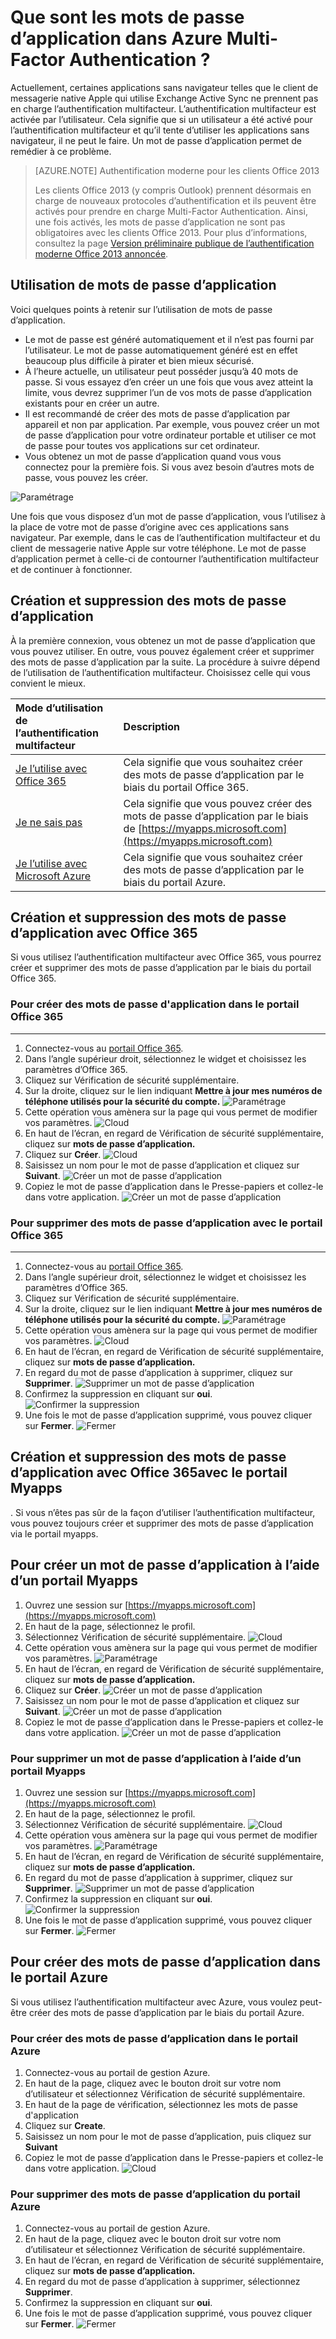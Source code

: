<properties
	pageTitle="Quels sont les mots de passe d’application dans Azure MFA ?"
	description="Cette page permet aux utilisateurs de comprendre ce que sont les mots de passe d’application et leur utilisation avec Azure MFA."
	services="multi-factor-authentication"
	documentationCenter=""
	authors="kgremban"
	manager="femila"
	editor="curtland"/>

<tags
	ms.service="multi-factor-authentication"
	ms.workload="identity"
	ms.tgt_pltfrm="na"
	ms.devlang="na"
	ms.topic="article"
	ms.date="08/04/2016"
	ms.author="kgremban"/>



# Que sont les mots de passe d’application dans Azure Multi-Factor Authentication ?

Actuellement, certaines applications sans navigateur telles que le client de messagerie native Apple qui utilise Exchange Active Sync ne prennent pas en charge l’authentification multifacteur. L’authentification multifacteur est activée par l’utilisateur. Cela signifie que si un utilisateur a été activé pour l’authentification multifacteur et qu’il tente d’utiliser les applications sans navigateur, il ne peut le faire. Un mot de passe d’application permet de remédier à ce problème.

>[AZURE.NOTE] Authentification moderne pour les clients Office 2013
>
> Les clients Office 2013 (y compris Outlook) prennent désormais en charge de nouveaux protocoles d’authentification et ils peuvent être activés pour prendre en charge Multi-Factor Authentication. Ainsi, une fois activés, les mots de passe d’application ne sont pas obligatoires avec les clients Office 2013. Pour plus d’informations, consultez la page [Version préliminaire publique de l’authentification moderne Office 2013 annoncée](https://blogs.office.com/2015/03/23/office-2013-modern-authentication-public-preview-announced/).

## Utilisation de mots de passe d’application

Voici quelques points à retenir sur l’utilisation de mots de passe d’application.

- Le mot de passe est généré automatiquement et il n’est pas fourni par l’utilisateur. Le mot de passe automatiquement généré est en effet beaucoup plus difficile à pirater et bien mieux sécurisé.
- À l’heure actuelle, un utilisateur peut posséder jusqu’à 40 mots de passe. Si vous essayez d’en créer un une fois que vous avez atteint la limite, vous devrez supprimer l’un de vos mots de passe d’application existants pour en créer un autre.
- Il est recommandé de créer des mots de passe d’application par appareil et non par application. Par exemple, vous pouvez créer un mot de passe d’application pour votre ordinateur portable et utiliser ce mot de passe pour toutes vos applications sur cet ordinateur.
- Vous obtenez un mot de passe d’application quand vous vous connectez pour la première fois. Si vous avez besoin d’autres mots de passe, vous pouvez les créer.

![Paramétrage](./media/multi-factor-authentication-end-user-app-passwords/app.png)

Une fois que vous disposez d’un mot de passe d’application, vous l’utilisez à la place de votre mot de passe d’origine avec ces applications sans navigateur. Par exemple, dans le cas de l’authentification multifacteur et du client de messagerie native Apple sur votre téléphone. Le mot de passe d’application permet à celle-ci de contourner l’authentification multifacteur et de continuer à fonctionner.

## Création et suppression des mots de passe d’application
À la première connexion, vous obtenez un mot de passe d’application que vous pouvez utiliser. En outre, vous pouvez également créer et supprimer des mots de passe d’application par la suite. La procédure à suivre dépend de l’utilisation de l’authentification multifacteur. Choisissez celle qui vous convient le mieux.

Mode d’utilisation de l’authentification multifacteur|Description
:------------- | :------------- | 
<a href="#avec">Je l’utilise avec Office 365</a>| Cela signifie que vous souhaitez créer des mots de passe d’application par le biais du portail Office 365.
<a href="#eee">Je ne sais pas</a>|Cela signifie que vous pouvez créer des mots de passe d’application par le biais de [https://myapps.microsoft.com](https://myapps.microsoft.com)
<a href="#Je">Je l’utilise avec Microsoft Azure</a>| Cela signifie que vous souhaitez créer des mots de passe d’application par le biais du portail Azure.

<h2 id="avec">Création et suppression des mots de passe d’application avec Office 365</h2> 

Si vous utilisez l’authentification multifacteur avec Office 365, vous pourrez créer et supprimer des mots de passe d’application par le biais du portail Office 365.

### Pour créer des mots de passe d'application dans le portail Office 365
--------------------------------------------------------------------------------

1. Connectez-vous au [portail Office 365](https://login.microsoftonline.com/).
2. Dans l’angle supérieur droit, sélectionnez le widget et choisissez les paramètres d’Office 365.
3. Cliquez sur Vérification de sécurité supplémentaire.
4. Sur la droite, cliquez sur le lien indiquant **Mettre à jour mes numéros de téléphone utilisés pour la sécurité du compte.** ![Paramétrage](./media/multi-factor-authentication-end-user-manage/o365a.png)
5. Cette opération vous amènera sur la page qui vous permet de modifier vos paramètres. ![Cloud](./media/multi-factor-authentication-end-user-manage/o365b.png)
6. En haut de l’écran, en regard de Vérification de sécurité supplémentaire, cliquez sur **mots de passe d’application.**
7. Cliquez sur **Créer**. ![Cloud](./media/multi-factor-authentication-end-user-app-passwords-create-o365/apppass.png)
8. Saisissez un nom pour le mot de passe d’application et cliquez sur **Suivant**. ![Créer un mot de passe d’application](./media/multi-factor-authentication-end-user-app-passwords/create1.png)
9. Copiez le mot de passe d’application dans le Presse-papiers et collez-le dans votre application. ![Créer un mot de passe d’application](./media/multi-factor-authentication-end-user-app-passwords/create2.png)


### Pour supprimer des mots de passe d’application avec le portail Office 365
--------------------------------------------------------------------------------


1. Connectez-vous au [portail Office 365](https://login.microsoftonline.com/).
2. Dans l’angle supérieur droit, sélectionnez le widget et choisissez les paramètres d’Office 365.
3. Cliquez sur Vérification de sécurité supplémentaire.
4. Sur la droite, cliquez sur le lien indiquant **Mettre à jour mes numéros de téléphone utilisés pour la sécurité du compte.** ![Paramétrage](./media/multi-factor-authentication-end-user-manage/o365a.png)
5. Cette opération vous amènera sur la page qui vous permet de modifier vos paramètres. ![Cloud](./media/multi-factor-authentication-end-user-manage/o365b.png)
6. En haut de l’écran, en regard de Vérification de sécurité supplémentaire, cliquez sur **mots de passe d’application.**
7. En regard du mot de passe d’application à supprimer, cliquez sur **Supprimer**. ![Supprimer un mot de passe d’application](./media/multi-factor-authentication-end-user-app-passwords/delete1.png)
8. Confirmez la suppression en cliquant sur **oui**. ![Confirmer la suppression](./media/multi-factor-authentication-end-user-app-passwords/delete2.png)
9. Une fois le mot de passe d’application supprimé, vous pouvez cliquer sur **Fermer**. ![Fermer](./media/multi-factor-authentication-end-user-app-passwords/delete3.png)


<h2 id="Je">Création et suppression des mots de passe d’application avec Office 365avec le portail Myapps</h2>.
Si vous n’êtes pas sûr de la façon d’utiliser l’authentification multifacteur, vous pouvez toujours créer et supprimer des mots de passe d’application via le portail myapps.

<h2 id="eee">Pour créer un mot de passe d’application à l’aide d’un portail Myapps</h2>

1. Ouvrez une session sur [https://myapps.microsoft.com](https://myapps.microsoft.com)
2. En haut de la page, sélectionnez le profil.
3. Sélectionnez Vérification de sécurité supplémentaire. ![Cloud](./media/multi-factor-authentication-end-user-manage/myapps1.png)
4. Cette opération vous amènera sur la page qui vous permet de modifier vos paramètres. ![Paramétrage](./media/multi-factor-authentication-end-user-manage-myapps/proofup.png)
5. En haut de l’écran, en regard de Vérification de sécurité supplémentaire, cliquez sur **mots de passe d’application.**
6. Cliquez sur **Créer**. ![Créer un mot de passe d’application](./media/multi-factor-authentication-end-user-app-passwords/create3.png)
7. Saisissez un nom pour le mot de passe d’application et cliquez sur **Suivant**. ![Créer un mot de passe d’application](./media/multi-factor-authentication-end-user-app-passwords/create1.png)
8. Copiez le mot de passe d’application dans le Presse-papiers et collez-le dans votre application. ![Créer un mot de passe d’application](./media/multi-factor-authentication-end-user-app-passwords/create2.png)

### Pour supprimer un mot de passe d’application à l’aide d’un portail Myapps

1. Ouvrez une session sur [https://myapps.microsoft.com](https://myapps.microsoft.com)
2. En haut de la page, sélectionnez le profil.
3. Sélectionnez Vérification de sécurité supplémentaire. ![Cloud](./media/multi-factor-authentication-end-user-manage/myapps1.png)
4. Cette opération vous amènera sur la page qui vous permet de modifier vos paramètres. ![Paramétrage](./media/multi-factor-authentication-end-user-manage-myapps/proofup.png)
5. En haut de l’écran, en regard de Vérification de sécurité supplémentaire, cliquez sur **mots de passe d’application.**
6. En regard du mot de passe d’application à supprimer, cliquez sur **Supprimer**. ![Supprimer un mot de passe d’application](./media/multi-factor-authentication-end-user-app-passwords/delete1.png)
7. Confirmez la suppression en cliquant sur **oui**. ![Confirmer la suppression](./media/multi-factor-authentication-end-user-app-passwords/delete2.png)
8. Une fois le mot de passe d’application supprimé, vous pouvez cliquer sur **Fermer**. ![Fermer](./media/multi-factor-authentication-end-user-app-passwords/delete3.png)


## Pour créer des mots de passe d’application dans le portail Azure

Si vous utilisez l’authentification multifacteur avec Azure, vous voulez peut-être créer des mots de passe d’application par le biais du portail Azure.

### Pour créer des mots de passe d’application dans le portail Azure

1. Connectez-vous au portail de gestion Azure.
2. En haut de la page, cliquez avec le bouton droit sur votre nom d’utilisateur et sélectionnez Vérification de sécurité supplémentaire.
3. En haut de la page de vérification, sélectionnez les mots de passe d'application
4. Cliquez sur **Create**.
5. Saisissez un nom pour le mot de passe d’application, puis cliquez sur **Suivant**
6. Copiez le mot de passe d’application dans le Presse-papiers et collez-le dans votre application. ![Cloud](./media/multi-factor-authentication-end-user-app-passwords-create-azure/app2.png)

### Pour supprimer des mots de passe d’application du portail Azure

1. Connectez-vous au portail de gestion Azure.
2. En haut de la page, cliquez avec le bouton droit sur votre nom d’utilisateur et sélectionnez Vérification de sécurité supplémentaire.
3. En haut de l’écran, en regard de Vérification de sécurité supplémentaire, cliquez sur **mots de passe d’application.**
4. En regard du mot de passe d’application à supprimer, sélectionnez **Supprimer**.
5. Confirmez la suppression en cliquant sur **oui**.
6. Une fois le mot de passe d’application supprimé, vous pouvez cliquer sur **Fermer**. ![Fermer](./media/multi-factor-authentication-end-user-app-passwords/delete3.png)

<!---HONumber=AcomDC_0921_2016-->